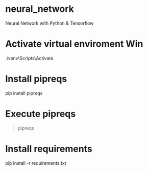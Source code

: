 # neural_network
 Neural Network with Python & Tensorflow

# Activate virtual enviroment Win
 .\venv\Scripts\Activate

# Install pipreqs
 pip install pipreqs

# Execute pipreqs
>pipreqs

# Install requirements
 pip install -r requirements.txt
 